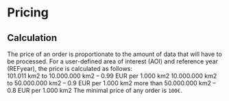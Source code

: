 # Pricing

## Calculation

The price of an order is proportionate to the amount of data that will have to be processed. For a user-defined area of interest (AOI) and reference year (REFyear), the price is calculated as follows:  
101.011 km2 to 10.000.000 km2 – 0.99 EUR per 1.000 km2
10.000.000 km2 to 50.000.000 km2 – 0.9 EUR per 1.000 km2
more than 50.000.000 km2 – 0.8 EUR per 1.000 km2
The minimal price of any order is `100€`.